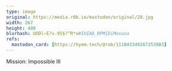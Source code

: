 ```yaml
---
type: image
original: https://media.r0b.io/mastodon/original/28.jpg
width: 267
height: 400
blurhash: UODl~E?v.9S$?^R*o#IUIA8_RPM{DiMxxuxa
refs:
  mastodon_card: [https://hyem.tech/@rob/111043349267253983]
---
```


Mission: Impossible III
